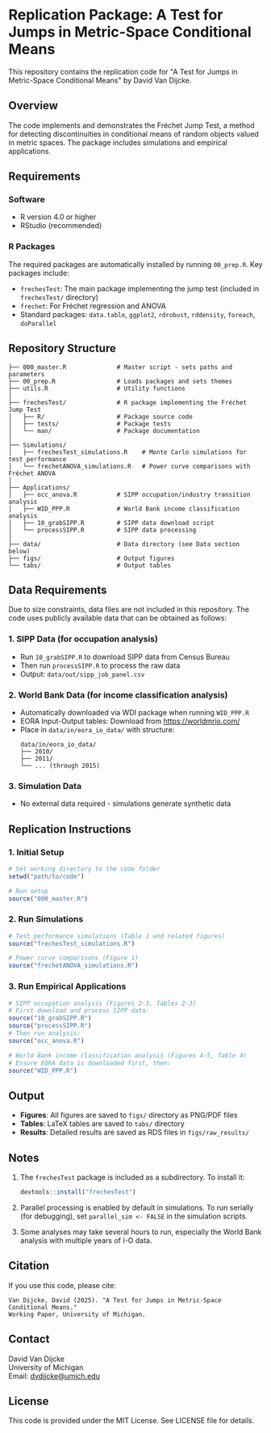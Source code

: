 # Replication Package: A Test for Jumps in Metric-Space Conditional Means

This repository contains the replication code for "A Test for Jumps in Metric-Space Conditional Means" by David Van Dijcke.

## Overview

The code implements and demonstrates the Fréchet Jump Test, a method for detecting discontinuities in conditional means of random objects valued in metric spaces. The package includes simulations and empirical applications.

## Requirements

### Software
- R version 4.0 or higher
- RStudio (recommended)

### R Packages
The required packages are automatically installed by running `00_prep.R`. Key packages include:
- `frechesTest`: The main package implementing the jump test (included in `frechesTest/` directory)
- `frechet`: For Fréchet regression and ANOVA
- Standard packages: `data.table`, `ggplot2`, `rdrobust`, `rddensity`, `foreach`, `doParallel`

## Repository Structure

```
├── 000_master.R              # Master script - sets paths and parameters
├── 00_prep.R                 # Loads packages and sets themes
├── utils.R                   # Utility functions
│
├── frechesTest/              # R package implementing the Fréchet Jump Test
│   ├── R/                    # Package source code
│   ├── tests/                # Package tests
│   └── man/                  # Package documentation
│
├── Simulations/
│   ├── frechesTest_simulations.R    # Monte Carlo simulations for test performance
│   └── frechetANOVA_simulations.R   # Power curve comparisons with Fréchet ANOVA
│
├── Applications/
│   ├── occ_anova.R           # SIPP occupation/industry transition analysis
│   ├── WID_PPP.R             # World Bank income classification analysis
│   ├── 10_grabSIPP.R         # SIPP data download script
│   └── processSIPP.R         # SIPP data processing
│
├── data/                     # Data directory (see Data section below)
├── figs/                     # Output figures
└── tabs/                     # Output tables
```

## Data Requirements

Due to size constraints, data files are not included in this repository. The code uses publicly available data that can be obtained as follows:

### 1. SIPP Data (for occupation analysis)
- Run `10_grabSIPP.R` to download SIPP data from Census Bureau
- Then run `processSIPP.R` to process the raw data
- Output: `data/out/sipp_job_panel.csv`

### 2. World Bank Data (for income classification analysis)
- Automatically downloaded via WDI package when running `WID_PPP.R`
- EORA Input-Output tables: Download from https://worldmrio.com/
- Place in `data/in/eora_io_data/` with structure:
  ```
  data/in/eora_io_data/
  ├── 2010/
  ├── 2011/
  └── ... (through 2015)
  ```

### 3. Simulation Data
- No external data required - simulations generate synthetic data

## Replication Instructions

### 1. Initial Setup
```r
# Set working directory to the code folder
setwd("path/to/code")

# Run setup
source("000_master.R")
```

### 2. Run Simulations
```r
# Test performance simulations (Table 1 and related figures)
source("frechesTest_simulations.R")

# Power curve comparisons (Figure 1)
source("frechetANOVA_simulations.R")
```

### 3. Run Empirical Applications
```r
# SIPP occupation analysis (Figures 2-3, Tables 2-3)
# First download and process SIPP data:
source("10_grabSIPP.R")
source("processSIPP.R")
# Then run analysis:
source("occ_anova.R")

# World Bank income classification analysis (Figures 4-5, Table 4)
# Ensure EORA data is downloaded first, then:
source("WID_PPP.R")
```

## Output

- **Figures**: All figures are saved to `figs/` directory as PNG/PDF files
- **Tables**: LaTeX tables are saved to `tabs/` directory
- **Results**: Detailed results are saved as RDS files in `figs/raw_results/`

## Notes

1. The `frechesTest` package is included as a subdirectory. To install it:
   ```r
   devtools::install("frechesTest")
   ```

2. Parallel processing is enabled by default in simulations. To run serially (for debugging), set `parallel_sim <- FALSE` in the simulation scripts.

3. Some analyses may take several hours to run, especially the World Bank analysis with multiple years of I-O data.

## Citation

If you use this code, please cite:

```
Van Dijcke, David (2025). "A Test for Jumps in Metric-Space Conditional Means." 
Working Paper, University of Michigan.
```

## Contact

David Van Dijcke  
University of Michigan  
Email: dvdijcke@umich.edu

## License

This code is provided under the MIT License. See LICENSE file for details.